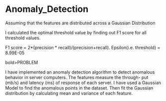 # Anomaly_Detection
Assuming that the features are distributed across a Gaussian Distribution

I calculated the optimal threshold value by finding out F1 score for all threshold values.

F1 score = 2*(precision * recall)/(precision+recall).
Epsilon(i.e. threshold) = 8.99E-05


bold>PROBLEM</bold>

I have implemented an anomaly detection algorithm to detect anomalous behavior in server computers. The features measure the through-
put (mb/s) and latency (ms) of response of each server. I have used a Gaussian Model to find the anomalous points in the dataset.
Then fit the Gaussian distribution by calculating mean and variance of each feature. 
